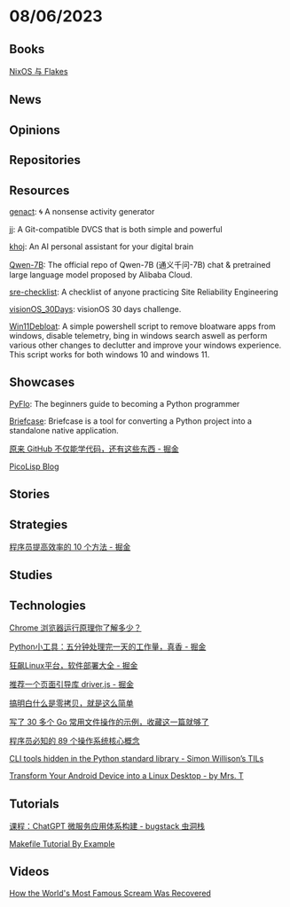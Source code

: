 # 08/06/2023

## Books
[NixOS 与 Flakes](https://nixos-and-flakes.thiscute.world/zh/)

## News

## Opinions

## Repositories

## Resources
[genact](https://github.com/svenstaro/genact): 🌀 A nonsense activity generator

[jj](https://github.com/martinvonz/jj): A Git-compatible DVCS that is both simple and powerful

[khoj](https://github.com/khoj-ai/khoj): An AI personal assistant for your digital brain

[Qwen-7B](https://github.com/QwenLM/Qwen-7B): The official repo of Qwen-7B (通义千问-7B) chat & pretrained large language model proposed by Alibaba Cloud.

[sre-checklist](https://github.com/bregman-arie/sre-checklist): A checklist of anyone practicing Site Reliability Engineering

[visionOS_30Days](https://github.com/satoshi0212/visionOS_30Days): visionOS 30 days challenge.

[Win11Debloat](https://github.com/Raphire/Win11Debloat): A simple powershell script to remove bloatware apps from windows, disable telemetry, bing in windows search aswell as perform various other changes to declutter and improve your windows experience. This script works for both windows 10 and windows 11.

## Showcases
[PyFlo](https://pyflo.net/): The beginners guide to becoming a Python programmer

[Briefcase](https://briefcase.readthedocs.io/en/stable/): Briefcase is a tool for converting a Python project into a standalone native application.

[原来 GitHub 不仅能学代码，还有这些东西 - 掘金](https://juejin.cn/post/7168278806245933069)

[PicoLisp Blog](https://picolisp-explored.com/)

## Stories

## Strategies
[程序员提高效率的 10 个方法 - 掘金](https://juejin.cn/post/7253605936144285757)

## Studies

## Technologies
[Chrome 浏览器运行原理你了解多少？](https://mp.weixin.qq.com/s/wjrcO2Ej7BEThWVsCnXEtA)

[Python小工具：五分钟处理完一天的工作量，真香 - 掘金](https://juejin.cn/post/7127091960803754020)

[狂飙Linux平台，软件部署大全 - 掘金](https://juejin.cn/post/7222075996065234981)

[推荐一个页面引导库 driver.js - 掘金](https://juejin.cn/post/7262542750405804091)

[搞明白什么是零拷贝，就是这么简单](https://mp.weixin.qq.com/s/ULVCvSLIGvj3VtY5prtxGw)

[写了 30 多个 Go 常用文件操作的示例，收藏这一篇就够了](https://mp.weixin.qq.com/s/zDqXlelQ5AgYhFSOu6Haig)

[程序员必知的 89 个操作系统核心概念](https://mp.weixin.qq.com/s/h-liiebwML8pG2zlDM8-sw)

[CLI tools hidden in the Python standard library - Simon Willison’s TILs](https://til.simonwillison.net/python/stdlib-cli-tools)

[Transform Your Android Device into a Linux Desktop - by Mrs. T](https://mrs-t.medium.com/transform-your-android-device-into-a-linux-desktop-110a3d084ac6)

## Tutorials
[课程：ChatGPT 微服务应用体系构建 - bugstack 虫洞栈](https://bugstack.cn/md/project/chatgpt/chatgpt.html)

[Makefile Tutorial By Example](https://makefiletutorial.com/)

## Videos
[How the World's Most Famous Scream Was Recovered](https://www.youtube.com/watch?v=6x0xmMcaWRI)
